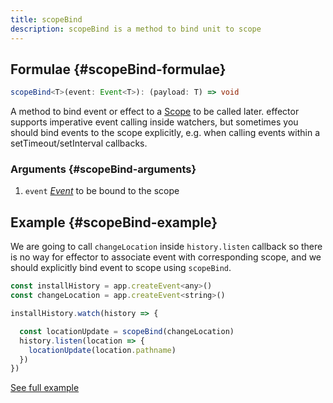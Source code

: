 ```yaml
---
title: scopeBind
description: scopeBind is a method to bind unit to scope
---
```


## Formulae {#scopeBind-formulae}

```ts
scopeBind<T>(event: Event<T>): (payload: T) => void
```

A method to bind event or effect to a [Scope](/en/api/effector/Scope) to be called later. effector supports imperative event calling inside watchers, but sometimes you should bind events to the scope explicitly, e.g. when calling events within a setTimeout/setInterval callbacks.

### Arguments {#scopeBind-arguments}

1. `event` [_Event_](/en/api/effector/Event) to be bound to the scope

## Example {#scopeBind-example}

We are going to call `changeLocation` inside `history.listen` callback so there is no way for effector to associate event with corresponding scope, and we should explicitly bind event to scope using `scopeBind`.

```js
const installHistory = app.createEvent<any>()
const changeLocation = app.createEvent<string>()

installHistory.watch(history => {

  const locationUpdate = scopeBind(changeLocation)
  history.listen(location => {
    locationUpdate(location.pathname)
  })
})
```

[See full example](https://github.com/effector/effector/blob/master/examples/react-ssr/src/app.tsx#L128)
